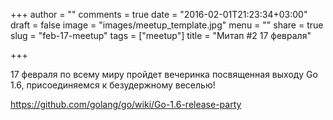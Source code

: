 +++
author = ""
comments = true
date = "2016-02-01T21:23:34+03:00"
draft = false
image = "images/meetup_template.jpg"
menu = ""
share = true
slug = "feb-17-meetup"
tags = ["meetup"]
title = "Митап #2 17 февраля"

+++

17 февраля по всему миру пройдет вечеринка посвященная выходу Go 1.6, присоединяемся к безудержному веселью!

https://github.com/golang/go/wiki/Go-1.6-release-party
